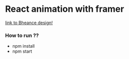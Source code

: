 # React animation with framer
[link to Bheance design!](https://www.behance.net/gallery/122094619/Motion-landing-page/modules/694381647)
### How to run ??
* npm install
* npm start
